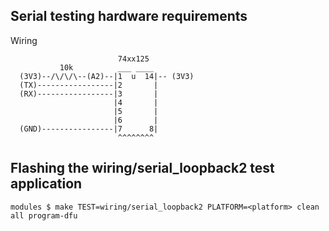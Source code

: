 ## Serial testing hardware requirements

Wiring

```none
                        74xx125
           10k          ___ ____
  (3V3)--/\/\/\--(A2)--|1  u  14|-- (3V3)
  (TX)-----------------|2       |
  (RX)-----------------|3       |
                       |4       |
                       |5       |
                       |6       |
  (GND)----------------|7      8|
                        ^^^^^^^^
```

## Flashing the wiring/serial_loopback2 test application

```
modules $ make TEST=wiring/serial_loopback2 PLATFORM=<platform> clean all program-dfu
```
